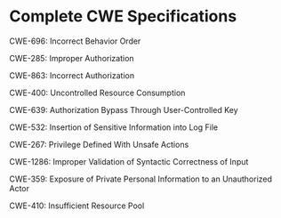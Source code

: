 

# Complete CWE Specifications

CWE-696: Incorrect Behavior Order

CWE-285: Improper Authorization

CWE-863: Incorrect Authorization

CWE-400: Uncontrolled Resource Consumption

CWE-639: Authorization Bypass Through User-Controlled Key

CWE-532: Insertion of Sensitive Information into Log File

CWE-267: Privilege Defined With Unsafe Actions

CWE-1286: Improper Validation of Syntactic Correctness of Input

CWE-359: Exposure of Private Personal Information to an Unauthorized Actor

CWE-410: Insufficient Resource Pool